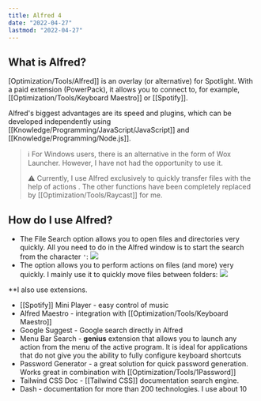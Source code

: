 ```yaml
---
title: Alfred 4
date: "2022-04-27"  
lastmod: "2022-04-27"
---
```


## What is Alfred?

[Optimization/Tools/Alfred]] is an overlay (or alternative) for Spotlight. With a paid extension (PowerPack), it allows you to connect to, for example, [[Optimization/Tools/Keyboard Maestro]] or [[Spotify]].

Alfred's biggest advantages are its speed and plugins, which can be developed independently using [[Knowledge/Programming/JavaScript/JavaScript]] and [[Knowledge/Programming/Node.js]].

> ℹ️ For Windows users, there is an alternative in the form of Wox Launcher. However, I have not had the opportunity to use it.
> 
> ⚠️ Currently, I use Alfred exclusively to quickly transfer files with the help of actions . The other functions have been completely replaced by [[Optimization/Tools/Raycast]] for me.

## How do I use Alfred?

- The File Search option allows you to open files and directories very quickly. All you need to do in the Alfred window is to start the search from the character `'`:  ![](https://space.overment.com/Screen-Shot-2021-11-19-22-22-50/Screen-Shot-2021-11-19-22-22-50.png)
- The option allows you to perform actions on files (and more) very quickly. I mainly use it to quickly move files between folders: ![](https://space.overment.com/Screen-Shot-2021-11-19-22-23-46/Screen-Shot-2021-11-19-22-23-46.png)

**I also use extensions.
- [[Spotify]] Mini Player - easy control of music
- Alfred Maestro - integration with [[Optimization/Tools/Keyboard Maestro]]
- Google Suggest - Google search directly in Alfred
- Menu Bar Search - **genius** extension that allows you to launch any action from the menu of the active program. It is ideal for applications that do not give you the ability to fully configure keyboard shortcuts
- Password Generator - a great solution for quick password generation. Works great in combination with [[Optimization/Tools/1Password]]
- Tailwind CSS Doc - [[Tailwind CSS]] documentation search engine.
- Dash - documentation for more than 200 technologies. I use about 10
